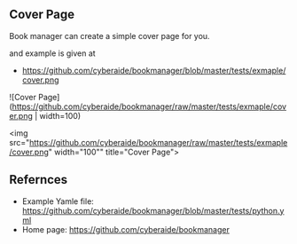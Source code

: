 ## Cover Page 

Book manager can create a simple cover page for you.

and example is given at 

* <https://github.com/cyberaide/bookmanager/blob/master/tests/exmaple/cover.png>

![Cover Page](https://github.com/cyberaide/bookmanager/raw/master/tests/exmaple/cover.png | width=100)



<img src="https://github.com/cyberaide/bookmanager/raw/master/tests/exmaple/cover.png" width="100"" title="Cover Page">

## Refernces

* Example Yamle file: <https://github.com/cyberaide/bookmanager/blob/master/tests/python.yml>
* Home page: <https://github.com/cyberaide/bookmanager>

